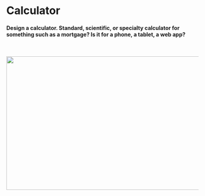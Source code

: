 # Calculator

#### Design a calculator. Standard, scientific, or specialty calculator for something such as a mortgage? Is it for a phone, a tablet, a web app?

<p>&nbsp;</p>
<img src="" width="700" height="350">